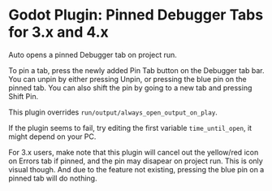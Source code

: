 # Godot Plugin: Pinned Debugger Tabs for 3.x and 4.x

Auto opens a pinned Debugger tab on project run.

To pin a tab, press the newly added Pin Tab button on the Debugger tab bar.
You can unpin by either pressing Unpin, or pressing the blue pin on the pinned tab.
You can also shift the pin by going to a new tab and pressing Shift Pin.

This plugin overrides `run/output/always_open_output_on_play`.

If the plugin seems to fail, try editing the first variable `time_until_open`, it might depend on your PC.

For 3.x users, make note that this plugin will cancel out the yellow/red icon on Errors tab if pinned, and the pin may disapear on project run. This is only visual though. And due to the feature not existing, pressing the blue pin on a pinned tab will do nothing.
